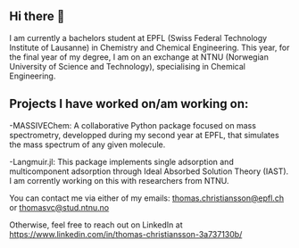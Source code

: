 ## Hi there 👋

I am currently a bachelors student at EPFL (Swiss Federal Technology Institute of Lausanne) in Chemistry and Chemical Engineering. This year, for the final year of my degree, I am on an exchange at NTNU (Norwegian University of Science and Technology), specialising in Chemical Engineering.

## Projects I have worked on/am working on:

-MASSIVEChem: A collaborative Python package focused on mass spectrometry, developped during my second year at EPFL, that simulates the mass spectrum of any given molecule. 

-Langmuir.jl: This package implements single adsorption and multicomponent adsorption through Ideal Absorbed Solution Theory (IAST). I am corrently working on this with researchers from NTNU.

You can contact me via either of my emails: thomas.christiansson@epfl.ch or thomasvc@stud.ntnu.no 

Otherwise, feel free to reach out on LinkedIn at https://www.linkedin.com/in/thomas-christiansson-3a737130b/
